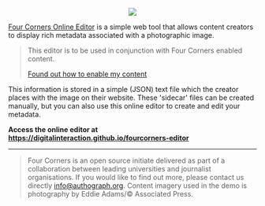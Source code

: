 <p align="center">
    <img src="https://digitalinteraction.github.io/fourcorners/docs/logo_small.png" />
</p>

[Four Corners Online Editor](https://digitalinteraction.github.io/fourcorners-editor) is a simple web tool that allows content creators to display rich metadata associated with a photographic image.

> This editor is to be used in conjunction with Four Corners enabled content.
>
> [Found out how to enable my content](https://github.com/digitalinteraction/fourcorners) 

This information is stored in a simple (JSON) text file which the creator places with the image on their website. These 'sidecar' files can be created manually, but you can also use this online editor to create and edit your metadata.



**Access the online editor at https://digitalinteraction.github.io/fourcorners-editor**

----

> Four Corners is an open source initiate delivered as part of a collaboration between leading universities and journalist organisations. If you would like to find out more, please contact us directly <info@authograph.org>. Content imagery used in the demo is photography by Eddie Adams/© Associated Press.
